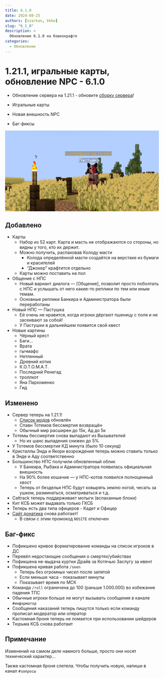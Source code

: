 ```yaml
---
title: 6.1.0
date: 2024-08-25
authors: [szarkan, bkke]
slug: "6_1_0"
description: >
  Обновление 6.1.0 на Кошкокрафте
categories:
  - Обновление
---
```


# 1.21.1, игральные карты, обновление NPC - 6.1.0

- Обновление сервера на 1.21.1 - обновите [сборку сервера](../../info/mods.md#моды)!

- Игральные карты

- Новая внешность NPC

- Баг-фиксы

![Обложка обновления 6.1.0](../../assets/updates/6_1_0/cover.png)

<!-- more -->

## Добавлено

- Карты
    - Набор из 52 карт. Карта и масть не отображаются со стороны, но видны у того, кто их держит.
    - Можно получить, распаковав Колоду масти
        - Колода определённой масти создаётся на верстаке из бумаги и красителей
        - “Джокер” крафтится отдельно
    - Карты можно поставить на пол
- Общение с НПС
    - Новый вариант диалога — [Общение], позволит просто поболтать с НПС и услышать от него какие-то реплики по тем или иным темам.
    - Основные реплики Банкира и Администратора были переработаны
- Новый НПС — Пастушка
    - Ей очень не нравится, когда игроки дёргают пшеницу с поля и не засеивают за собой!
    - У Пастушки в дальнейшем появится свой квест
- Новые картины
    - Чёрный крест
    - Баги…
    - Врата
    - гычмафо
    - Нетленный
    - Древний котик
    - К.О.Т.О.М.А.Т.
    - Последний Ренегад
    - троллкот
    - Яна Пархоменко
    - Гид


## Изменено

- Сервер теперь на 1.21.1!
    - [Список модов](../../info/mods.md#моды) обновлён
    - Спавн Тотемов бессмертия возвращён
    - Обычный мир расширен до 15к, Ад до 5к
- Тотемы бессмертия снова выпадают из Вызывателей
    - Но их шанс выпадения снижен до 5%
- У Тотемов бессмертия КД минута (было 10 секунд)
- Кристаллы Энда и Якори возрождения теперь можно ставить только в Энде и Аду соответственно
- Большинство НПС получили обновленный облик
    - У Банкира, Рыбака и Администратора появилась официальная внешность
    - На 90% более кошачие — у НПС-котов появился полноценный хвост
    - Теперь от безделья НПС будут ковырять землю ногой, чесать за ушком, разминаться, осматриваться и т.д.
- Cattrack теперь поддерживает мотыги (вспаханные блоки)
- Кит КСБ может выдавать только ГКСБ
- Теперь есть два типа офицеров - Кадет и Офицер
- [Сайт донатика](https://donate.catcraftmc.ru) снова работает!
    - В связи с этим промокод `NOSITE` отключен

## Баг-фикс

- Пофикшено кривое форматирование команды на список игроков в ДС
- Перевёл недостающие сообщения о смертях/убийствах
- Пофикшена не-выдача куртки Драйв за Котячью Заслугу за ивент
- Пофикшена кривая работа `/seen`
    - Теперь без огромных чисел после запятой
    - Если меньше часа - показывает минуты
    - Показывает время по МСК
- Команда `/roll` ограничена до 100 (раньше 1.000.000) во избежание падения ТПС
- Обычные игроки больше не могут вызывать сообщения в канале `#информатор`
- Сообщения наказаний теперь пишутся только если команду прописал модератор или оператор
- Кастомная броня теперь не ломается при использовании шейдеров
- Тюрьма КСБ снова работаит

## Примечание

Изменений на самом деле намного больше, просто они носят технический характер...

Также кастомная броня слетела. Чтобы получить новую, напиши в канал `#запросы` 